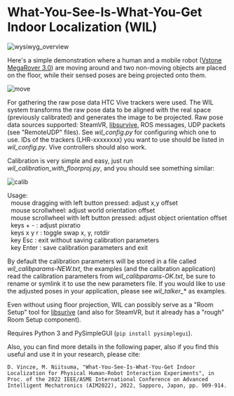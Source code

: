 # What-You-See-Is-What-You-Get Indoor Localization (WIL)

![wysiwyg_overview](https://user-images.githubusercontent.com/86873213/170413199-e255c7e4-984e-4b02-b497-edd0833f536b.gif)

Here's a simple demonstration where a human and a mobile robot ([Vstone MegaRover 3.0](https://github.com/szaguldo-kamaz/mecanumcommander)) are moving around and two non-moving objects are placed on the floor, while their sensed poses are being projected onto them.

![move](https://user-images.githubusercontent.com/86873213/169096483-7b093dd0-dec5-4b11-aea6-27626fd298e0.gif)

For gathering the raw pose data HTC Vive trackers were used. The WIL system transforms the raw pose data to be aligned with the real space (previously calibrated) and generates the image to be projected. Raw pose data sources supported: SteamVR, [libsurvive](https://github.com/cntools/libsurvive), ROS messages, UDP packets (see "RemoteUDP" files). See *wil_config.py* for configuring which one to use. IDs of the trackers (LHR-xxxxxxxx) you want to use should be listed in *wil_config.py*. Vive controllers should also work.

Calibration is very simple and easy, just run *wil_calibration_with_floorproj.py*, and you should see something similar:

![calib](https://user-images.githubusercontent.com/86873213/169096461-a1cb6ec3-5acd-4535-baee-974a8c93cbdc.gif)

Usage:  
&nbsp; mouse dragging with left button pressed: adjust x,y offset  
&nbsp; mouse scrollwheel: adjust world orientation offset  
&nbsp; mouse scrollwheel with left button pressed: adjust object orientation offset  
&nbsp; keys + - : adjust pixratio  
&nbsp; keys x y r : toggle swap x, y, rotdir  
&nbsp; key Esc : exit without saving calibration parameters  
&nbsp; key Enter : save calibration parameters and exit  

By default the calibration parameters will be stored in a file called *wil_calibparams-NEW.txt*, the examples (and the calibration application) read the calibration parameters from *wil_calibparams-OK.txt*, be sure to rename or symlink it to use the new parameters file.
If you would like to use the adjusted poses in your application, please see *wil_talker_** as examples.

Even without using floor projection, WIL can possibly serve as a "Room Setup" tool for [libsurive](https://github.com/cntools/libsurvive) (and also for SteamVR, but it already has a "rough" Room Setup component).

Requires Python 3 and PySimpleGUI (`pip install pysimplegui`).

Also, you can find more details in the following paper, also if you find this useful and use it in your research, please cite:

`D. Vincze, M. Niitsuma, "What-You-See-Is-What-You-Get Indoor Localization for Physical Human-Robot Interaction Experiments", in Proc. of the 2022 IEEE/ASME International Conference on Advanced Intelligent Mechatronics (AIM2022), 2022, Sapporo, Japan, pp. 909-914.`
